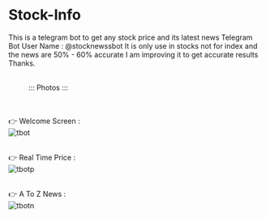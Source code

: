 # Stock-Info
This is a telegram bot to get any stock price and its latest news
Telegram Bot User Name : @stocknewssbot
It is only use in stocks not for index and the news are 50% - 60% accurate
I am improving it to get accurate results
Thanks.<br><br> 

&nbsp;&nbsp;&nbsp;&nbsp;&nbsp;&nbsp;&nbsp;&nbsp;&nbsp;&nbsp;::: Photos :::<br><bR><br>

👉 Welcome Screen : <br>
![tbot](https://github.com/Sheth007/Stock-Info/assets/113230518/6419bc63-b7ca-413f-ad5c-9943f01218ef)<br><br>

👉 Real Time Price : <br>
![tbotp](https://github.com/Sheth007/Stock-Info/assets/113230518/b4624810-cf58-445c-b868-b90a836d14ef)<br><br>

👉 A To Z News : <br>
![tbotn](https://github.com/Sheth007/Stock-Info/assets/113230518/272768b2-900c-4553-a858-fead15c95f9b)
